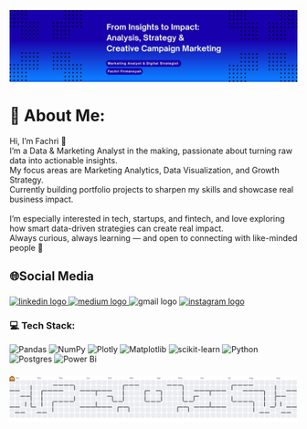 ![Fachri Firmansyah](img\banner.jpg)
# 💫 About Me:
Hi, I’m Fachri 👋<br>I’m a Data & Marketing Analyst in the making, passionate about turning raw data into actionable insights.<br>My focus areas are Marketing Analytics, Data Visualization, and Growth Strategy.<br>Currently building portfolio projects to sharpen my skills and showcase real business impact.<br><br>I’m especially interested in tech, startups, and fintech, and love exploring how smart data-driven strategies can create real impact.<br>Always curious, always learning — and open to connecting with like-minded people 🚀


###  <h2 align="left">🌐Social Media</h2>

###

<div align="left">
  <a href="www.linkedin.com/in/fachrifirmansyah" target="_blank">
    <img src="https://raw.githubusercontent.com/maurodesouza/profile-readme-generator/master/src/assets/icons/social/linkedin/default.svg" width="52" height="40" alt="linkedin logo"  />
  </a>
  <a href="https://medium.com/@fachrifirmansyah" target="_blank">
    <img src="https://raw.githubusercontent.com/maurodesouza/profile-readme-generator/master/src/assets/icons/social/medium/default.svg" width="52" height="40" alt="medium logo"  />
  </a>
  <img src="https://raw.githubusercontent.com/maurodesouza/profile-readme-generator/master/src/assets/icons/social/gmail/default.svg" width="52" height="40" alt="gmail logo"  />
  <a href="https://www.instagram.com/fachrifirmansyah/" target="_blank">
    <img src="https://raw.githubusercontent.com/maurodesouza/profile-readme-generator/master/src/assets/icons/social/instagram/default.svg" width="52" height="40" alt="instagram logo"  />
  </a>
</div>

###

### 💻 Tech Stack:
![Pandas](https://img.shields.io/badge/pandas-%23150458.svg?style=flat&logo=pandas&logoColor=white) ![NumPy](https://img.shields.io/badge/numpy-%23013243.svg?style=flat&logo=numpy&logoColor=white) ![Plotly](https://img.shields.io/badge/Plotly-%233F4F75.svg?style=flat&logo=plotly&logoColor=white) ![Matplotlib](https://img.shields.io/badge/Matplotlib-%23ffffff.svg?style=flat&logo=Matplotlib&logoColor=black) ![scikit-learn](https://img.shields.io/badge/scikit--learn-%23F7931E.svg?style=flat&logo=scikit-learn&logoColor=white) ![Python](https://img.shields.io/badge/python-3670A0?style=flat&logo=python&logoColor=ffdd54) ![Postgres](https://img.shields.io/badge/postgres-%23316192.svg?style=flat&logo=postgresql&logoColor=white) ![Power Bi](https://img.shields.io/badge/power_bi-F2C811?style=flat&logo=powerbi&logoColor=black)

<!-- Proudly created with GPRM ( https://gprm.itsvg.in ) -->
###

<picture>
  <source media="(prefers-color-scheme: dark)" srcset="https://raw.githubusercontent.com/fachrifirmansyah24/fachrifirmansyah24/output/pacman-contribution-graph-dark.svg">
  <source media="(prefers-color-scheme: light)" srcset="https://raw.githubusercontent.com/fachrifirmansyah24/fachrifirmansyah24/output/pacman-contribution-graph.svg">
  <img alt="pacman contribution graph" src="https://raw.githubusercontent.com/fachrifirmansyah24/fachrifirmansyah24/output/pacman-contribution-graph.svg">
</picture>

###